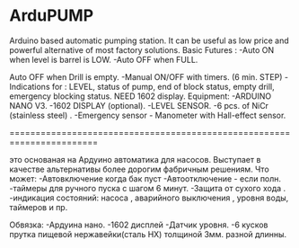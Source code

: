 # ArduPUMP
Arduino based automatic pumping station. It can be useful as low price and powerful alternative of most factory solutions. Basic Futures : -Auto ON when level is barrel is LOW. -Auto OFF when FULL.

Auto OFF when Drill is empty. -Manual ON/OFF with timers. (6 min. STEP) -Indications for : LEVEL, status of pump, end of block status, empty drill, emergency blocking status. NEED 1602 display.
Equipment: 
-ARDUINO NANO V3.
-1602 DISPLAY (optional).
-LEVEL SENSOR. 
-6 pcs. of NiCr (stainless steel) . 
-Emergency sensor - Manometer with Hall-effect sensor.

=======================================================================

это основаная на Ардуино автоматика для насосов. Выступает в качестве альтернативы более дорогим фабричным решениям. Что может: -Автовключение когда бак пуст -Автоотключение - если полн. -таймеры для ручного пуска с шагом 6 минут. -Защита от сухого хода . -индикация состояний: насоса , аварийного выключения , уровня воды, таймеров и пр.

Обвязка: 
-Ардуина нано. 
-1602 дисплей -Датчик уровня. 
-6 кусков прутка пищевой нержавейки(сталь НХ) толщиной 3мм. разной длинны.
